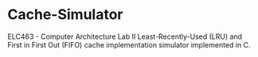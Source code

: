 # Cache-Simulator
ELC463 - Computer Architecture Lab II Least-Recently-Used (LRU) and First in First Out (FIFO) cache implementation simulator implemented in C.

